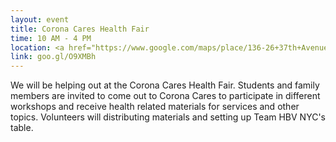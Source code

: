 ```yaml
---
layout: event
title: Corona Cares Health Fair
time: 10 AM - 4 PM
location: <a href="https://www.google.com/maps/place/136-26+37th+Avenue,+Queens,+NY+11354/@40.7508086,-73.8640607,17.83z/data=!4m5!3m4!1s0x89c2600fde26e04f:0xaa593af980e9fa74!8m2!3d40.7617688!4d-73.8301444">39th Avenue between 103rd & 104th St</a>
link: goo.gl/O9XMBh
---
```

We will be helping out at the Corona Cares Health Fair. Students and family members are invited to come out to Corona Cares to participate in different workshops and receive health related materials for services and other topics. Volunteers will distributing materials and setting up Team HBV NYC's table.